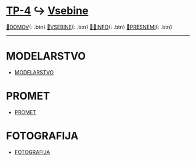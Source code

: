 # [TP-4](../index.md) ↪ [Vsebine](./index.md)

[🏡DOMOV](../index.md){: .btn}
[📝VSEBINE](../Vsebine/index.md){: .btn}
[👨‍🎓INFO](../info.md){: .btn}
[💾PRESNEMI](../Presnemi/index.md){: .btn}

---
 
# MODELARSTVO

- [MODELARSTVO](./Modelarstvo/index.md)

# PROMET

- [PROMET](./Promet/index.md)

# FOTOGRAFIJA

- [FOTOGRAFIJA](./Fotografija/index.md)
